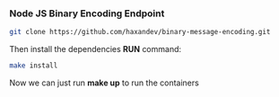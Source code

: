 ### Node JS Binary Encoding Endpoint

```sh
git clone https://github.com/haxandev/binary-message-encoding.git
```

Then install the dependencies **RUN** command:

```sh
make install
```

Now we can just run **make up** to run the containers